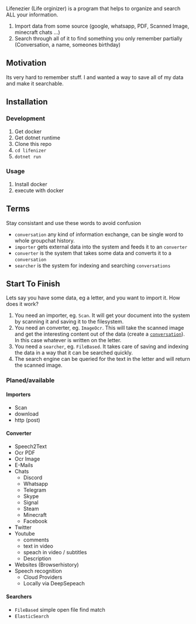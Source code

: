 Lifenezier (Life orginizer) is a program that helps to organize and search ALL your information.

1. Import data from some source (google, whatsapp, PDF, Scanned Image, minecraft chats ...)
2. Search through all of it to find something you only remember partially (Conversation, a name, someones birthday)

## Motivation
Its very hard to remember stuff. I and wanted a way to save all of my data and make it searchable.

## Installation
### Development
1. Get docker
2. Get dotnet runtime
2. Clone this repo
4. `cd lifenizer`
3. `dotnet run`

### Usage
1. Install docker
2. execute with docker



## Terms
Stay consistant and use these words to avoid confusion
- `conversation` any kind of information exchange, can be single word to whole groupchat history. 
- `importer` gets external data into the system and feeds it to an `converter`
- `converter` is the system that takes some data and converts it to a `conversation`
- `searcher` is the system for indexing and searching `conversations`


## Start To Finish

Lets say you have some data, eg a letter, and you want to import it. How does it work?
1. You need an importer, eg. `Scan`. It will get your document into the system by scanning it and saving it to the filesystem.
2. You need an converter, eg. `ImageOcr`. This will take the scanned image and get the interesting content out of the data (create a [`conversation`](#terms)). In this case whatever is written on the letter.
3. You need a `searcher`, eg. `FileBased`. It takes care of saving and indexing the data in a way that it can be searched quickly.
4. The search engine can be queried for the text in the letter and will return the scanned image.

### Planed/available
#### Importers
* Scan 
* download 
* http (post)

#### Converter
* Speech2Text
* Ocr PDF
* Ocr Image
* E-Mails
* Chats
    * Discord
    * Whatsapp
    * Telegram
    * Skype
    * Signal
    * Steam
    * Minecraft
    * Facebook
* Twitter
* Youtube 
    * comments
    * text in video 
    * speach in video / subtitles
    * Description
* Websites (Browserhistory)
* Speech recognition
    * Cloud Providers
    * Locally via DeepSepeach


#### Searchers
* `FileBased` simple open file find match
* `ElasticSearch` 
